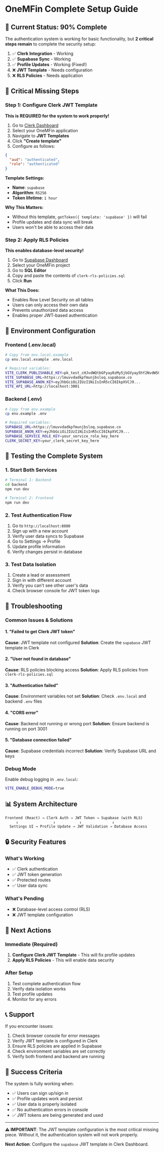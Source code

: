 # OneMFin Complete Setup Guide

## 🎯 Current Status: 90% Complete

The authentication system is working for basic functionality, but **2 critical steps remain** to complete the security setup:

1. ✅ **Clerk Integration** - Working
2. ✅ **Supabase Sync** - Working  
3. ✅ **Profile Updates** - Working (Fixed!)
4. ❌ **JWT Template** - Needs configuration
5. ❌ **RLS Policies** - Needs application

## 🚨 Critical Missing Steps

### Step 1: Configure Clerk JWT Template

**This is REQUIRED for the system to work properly!**

1. Go to [Clerk Dashboard](https://clerk.com)
2. Select your OneMFin application
3. Navigate to **JWT Templates**
4. Click **"Create template"**
5. Configure as follows:

```json
{
  "aud": "authenticated",
  "role": "authenticated"
}
```

**Template Settings:**
- **Name**: `supabase`
- **Algorithm**: `RS256`
- **Token lifetime**: `1 hour`

**Why This Matters:**
- Without this template, `getToken({ template: 'supabase' })` will fail
- Profile updates and data sync will break
- Users won't be able to access their data

### Step 2: Apply RLS Policies

**This enables database-level security!**

1. Go to [Supabase Dashboard](https://supabase.com/dashboard)
2. Select your OneMFin project
3. Go to **SQL Editor**
4. Copy and paste the contents of `clerk-rls-policies.sql`
5. Click **Run**

**What This Does:**
- Enables Row Level Security on all tables
- Users can only access their own data
- Prevents unauthorized data access
- Enables proper JWT-based authentication

## 🔧 Environment Configuration

### Frontend (.env.local)
```bash
# Copy from env.local.example
cp env.local.example .env.local

# Required variables:
VITE_CLERK_PUBLISHABLE_KEY=pk_test_cHJvdWQtbGFyay0zMy5jbGVyay5hY2NvdW50cy5kZXYk
VITE_SUPABASE_URL=https://lmuvvdadkpfmunjbsloq.supabase.co
VITE_SUPABASE_ANON_KEY=eyJhbGciOiJIUzI1NiIsInR5cCI6IkpXVCJ9...
VITE_API_URL=http://localhost:3001
```

### Backend (.env)
```bash
# Copy from env.example
cp env.example .env

# Required variables:
SUPABASE_URL=https://lmuvvdadkpfmunjbsloq.supabase.co
SUPABASE_ANON_KEY=eyJhbGciOiJIUzI1NiIsInR5cCI6IkpXVCJ9...
SUPABASE_SERVICE_ROLE_KEY=your_service_role_key_here
CLERK_SECRET_KEY=your_clerk_secret_key_here
```

## 🧪 Testing the Complete System

### 1. Start Both Services
```bash
# Terminal 1: Backend
cd backend
npm run dev

# Terminal 2: Frontend  
npm run dev
```

### 2. Test Authentication Flow
1. Go to `http://localhost:8080`
2. Sign up with a new account
3. Verify user data syncs to Supabase
4. Go to Settings → Profile
5. Update profile information
6. Verify changes persist in database

### 3. Test Data Isolation
1. Create a lead or assessment
2. Sign in with different account
3. Verify you can't see other user's data
4. Check browser console for JWT token logs

## 🐛 Troubleshooting

### Common Issues & Solutions

#### 1. "Failed to get Clerk JWT token"
**Cause**: JWT template not configured
**Solution**: Create the `supabase` JWT template in Clerk

#### 2. "User not found in database"
**Cause**: RLS policies blocking access
**Solution**: Apply RLS policies from `clerk-rls-policies.sql`

#### 3. "Authentication failed"
**Cause**: Environment variables not set
**Solution**: Check `.env.local` and backend `.env` files

#### 4. "CORS error"
**Cause**: Backend not running or wrong port
**Solution**: Ensure backend is running on port 3001

#### 5. "Database connection failed"
**Cause**: Supabase credentials incorrect
**Solution**: Verify Supabase URL and keys

### Debug Mode
Enable debug logging in `.env.local`:
```bash
VITE_ENABLE_DEBUG_MODE=true
```

## 📊 System Architecture

```
Frontend (React) → Clerk Auth → JWT Token → Supabase (with RLS)
     ↓                ↓           ↓              ↓
  Settings UI → Profile Update → JWT Validation → Database Access
```

## 🔒 Security Features

### What's Working
- ✅ Clerk authentication
- ✅ JWT token generation
- ✅ Protected routes
- ✅ User data sync

### What's Pending
- ❌ Database-level access control (RLS)
- ❌ JWT template configuration

## 🎯 Next Actions

### Immediate (Required)
1. **Configure Clerk JWT Template** - This will fix profile updates
2. **Apply RLS Policies** - This will enable data security

### After Setup
1. Test complete authentication flow
2. Verify data isolation works
3. Test profile updates
4. Monitor for any errors

## 📞 Support

If you encounter issues:
1. Check browser console for error messages
2. Verify JWT template is configured in Clerk
3. Ensure RLS policies are applied in Supabase
4. Check environment variables are set correctly
5. Verify both frontend and backend are running

## 🎉 Success Criteria

The system is fully working when:
- ✅ Users can sign up/sign in
- ✅ Profile updates work and persist
- ✅ User data is properly isolated
- ✅ No authentication errors in console
- ✅ JWT tokens are being generated and used

---

**⚠️ IMPORTANT**: The JWT template configuration is the most critical missing piece. Without it, the authentication system will not work properly.

**Next Action**: Configure the `supabase` JWT template in Clerk Dashboard.
